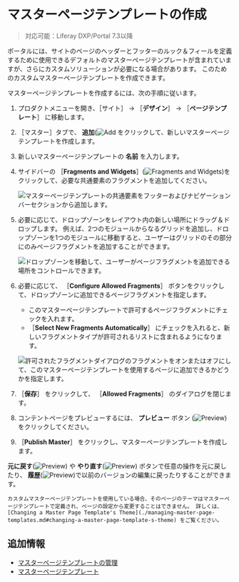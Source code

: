 # マスターページテンプレートの作成

> 対応可能：Liferay DXP/Portal 7.3以降

ポータルには、サイトのページのヘッダーとフッターのルック＆フィールを定義するために使用できるデフォルトのマスターページテンプレートが含まれていますが、さらにカスタムソリューションが必要になる場合があります。 このためのカスタムマスターページテンプレートを作成できます。

マスターページテンプレートを作成するには、次の手順に従います。

1. プロダクトメニューを開き、［サイト］ &rarr; ［**デザイン**］ &rarr; ［**ページテンプレート**］ に移動します。
1. ［マスター］タブで、 **追加**(![Add](./../../../images/icon-add.png) をクリックして、新しいマスターページテンプレートを作成します。
1. 新しいマスターページテンプレートの **名前** を入力します。
1. サイドバーの ［**Fragments and Widgets**］(![Fragments and Widgets](./../../../images/icon-add-widget.png))をクリックして、必要な共通要素のフラグメントを追加してください。

    ![マスターページテンプレートの共通要素をフッターおよびナビゲーションバーセクションから追加します。](./creating-a-master-page-template/images/02.png)

1. 必要に応じて、ドロップゾーンをレイアウト内の新しい場所にドラッグ＆ドロップします。 例えば、2つのモジュールからなるグリッドを追加し、ドロップゾーンを1つのモジュールに移動すると、ユーザーはグリッドのその部分にのみページフラグメントを追加することができます。

    ![ドロップゾーンを移動して、ユーザーがページフラグメントを追加できる場所をコントロールできます。](./creating-a-master-page-template/images/03.gif)

1. 必要に応じて、 ［**Configure Allowed Fragments**］ ボタンをクリックして、ドロップゾーンに追加できるページフラグメントを指定します。

    - このマスターページテンプレートで許可するページフラグメントにチェックを入れます。
    - ［**Select New Fragments Automatically**］ にチェックを入れると、新しいフラグメントタイプが許可されるリストに含まれるようになります。

    ![許可されたフラグメントダイアログのフラグメントをオンまたはオフにして、このマスターページテンプレートを使用するページに追加できるかどうかを指定します。](./creating-a-master-page-template/images/04.png)

1. ［**保存**］ をクリックして、 ［**Allowed Fragments**］ のダイアログを閉じます。
1. コンテントページをプレビューするには、 **プレビュー** ボタン (![Preview](../../../images/icon-preview.png)) をクリックしてください。
1. ［**Publish Master**］ をクリックし、マスターページテンプレートを作成します。

**元に戻す**(![Preview](../../../images/icon-undo.png)) や **やり直す**(![Preview](../../../images/icon-redo.png)) ボタンで任意の操作を元に戻したり、 **履歴**(![Preview](../../../images/icon-time.png))で以前のバージョンの編集に戻ったりすることができます。

```{note}
カスタムマスターページテンプレートを使用している場合、そのページのテーマはマスターページテンプレートで定義され、ページの設定から変更することはできません。 詳しくは、 [Changing a Master Page Template's Theme](./managing-master-page-templates.md#changing-a-master-page-template-s-theme) をご覧ください。
```

## 追加情報

- [マスターページテンプレートの管理](./managing-master-page-templates.md)
- [マスターページテンプレート](./master-page-templates.md)
